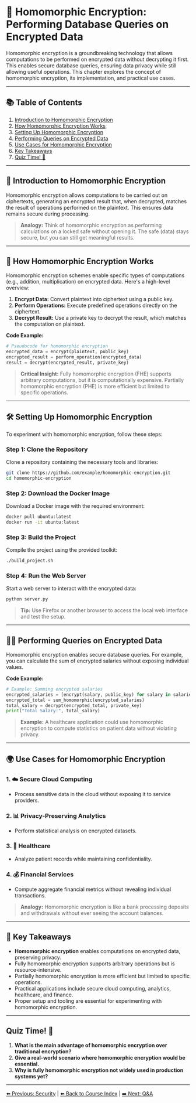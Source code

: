 # 🧬 Homomorphic Encryption: Performing Database Queries on Encrypted Data

Homomorphic encryption is a groundbreaking technology that allows computations to be performed on encrypted data without decrypting it first. This enables secure database queries, ensuring data privacy while still allowing useful operations. This chapter explores the concept of homomorphic encryption, its implementation, and practical use cases.

---

## 📚 Table of Contents

1. [Introduction to Homomorphic Encryption](#introduction-to-homomorphic-encryption)
2. [How Homomorphic Encryption Works](#how-homomorphic-encryption-works)
3. [Setting Up Homomorphic Encryption](#setting-up-homomorphic-encryption)
4. [Performing Queries on Encrypted Data](#performing-queries-on-encrypted-data)
5. [Use Cases for Homomorphic Encryption](#use-cases-for-homomorphic-encryption)
6. [Key Takeaways](#key-takeaways)
7. [Quiz Time! 🧠](#quiz-time-)

---

## 🏁 Introduction to Homomorphic Encryption

Homomorphic encryption allows computations to be carried out on ciphertexts, generating an encrypted result that, when decrypted, matches the result of operations performed on the plaintext. This ensures data remains secure during processing.

> **Analogy:** Think of homomorphic encryption as performing calculations on a locked safe without opening it. The safe (data) stays secure, but you can still get meaningful results.

---

## 🔬 How Homomorphic Encryption Works

Homomorphic encryption schemes enable specific types of computations (e.g., addition, multiplication) on encrypted data. Here's a high-level overview:

1. **Encrypt Data:** Convert plaintext into ciphertext using a public key.
2. **Perform Operations:** Execute predefined operations directly on the ciphertext.
3. **Decrypt Result:** Use a private key to decrypt the result, which matches the computation on plaintext.

**Code Example:**
```python
# Pseudocode for homomorphic encryption
encrypted_data = encrypt(plaintext, public_key)
encrypted_result = perform_operation(encrypted_data)
result = decrypt(encrypted_result, private_key)
```

> **Critical Insight:** Fully homomorphic encryption (FHE) supports arbitrary computations, but it is computationally expensive. Partially homomorphic encryption (PHE) is more efficient but limited to specific operations.

---

## 🛠️ Setting Up Homomorphic Encryption

To experiment with homomorphic encryption, follow these steps:

### Step 1: Clone the Repository
Clone a repository containing the necessary tools and libraries:
```bash
git clone https://github.com/example/homomorphic-encryption.git
cd homomorphic-encryption
```

### Step 2: Download the Docker Image
Download a Docker image with the required environment:
```bash
docker pull ubuntu:latest
docker run -it ubuntu:latest
```

### Step 3: Build the Project
Compile the project using the provided toolkit:
```bash
./build_project.sh
```

### Step 4: Run the Web Server
Start a web server to interact with the encrypted data:
```bash
python server.py
```

> **Tip:** Use Firefox or another browser to access the local web interface and test the setup.

---

## 🧑‍💻 Performing Queries on Encrypted Data

Homomorphic encryption enables secure database queries. For example, you can calculate the sum of encrypted salaries without exposing individual values.

**Code Example:**
```python
# Example: Summing encrypted salaries
encrypted_salaries = [encrypt(salary, public_key) for salary in salaries]
encrypted_total = sum_homomorphic(encrypted_salaries)
total_salary = decrypt(encrypted_total, private_key)
print("Total Salary:", total_salary)
```

> **Example:** A healthcare application could use homomorphic encryption to compute statistics on patient data without violating privacy.

---

## 🌍 Use Cases for Homomorphic Encryption

### 1. ☁️ **Secure Cloud Computing**
   - Process sensitive data in the cloud without exposing it to service providers.

### 2. 📊 **Privacy-Preserving Analytics**
   - Perform statistical analysis on encrypted datasets.

### 3. 🏥 **Healthcare**
   - Analyze patient records while maintaining confidentiality.

### 4. 💰 **Financial Services**
   - Compute aggregate financial metrics without revealing individual transactions.

> **Analogy:** Homomorphic encryption is like a bank processing deposits and withdrawals without ever seeing the account balances.

---

## 🧠 Key Takeaways

- **Homomorphic encryption** enables computations on encrypted data, preserving privacy.
- Fully homomorphic encryption supports arbitrary operations but is resource-intensive.
- Partially homomorphic encryption is more efficient but limited to specific operations.
- Practical applications include secure cloud computing, analytics, healthcare, and finance.
- Proper setup and tooling are essential for experimenting with homomorphic encryption.

---

## Quiz Time! 🧠

1. **What is the main advantage of homomorphic encryption over traditional encryption?**
2. **Give a real-world scenario where homomorphic encryption would be essential.**
3. **Why is fully homomorphic encryption not widely used in production systems yet?**

---

[⬅️ Previous: Security](13-database-security.md) | [⬅️ Back to Course Index](README.md) | [➡️ Next: Q&A](15-database-qa.md)